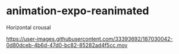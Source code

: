 ﻿# animation-expo-reanimated

Horizontal crousal



https://user-images.githubusercontent.com/33393692/187030042-0d80dceb-4b6d-47d0-bc82-85282ad4f5cc.mov

